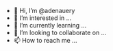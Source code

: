 - 👋 Hi, I’m @adenauery
- 👀 I’m interested in ...
- 🌱 I’m currently learning ...
- 💞️ I’m looking to collaborate on ...
- 📫 How to reach me ...

<!---
adenauery/adenauery is a ✨ special ✨ repository because its `README.md` (this file) appears on your GitHub profile.
You can click the Preview link to take a look at your changes.
--->
